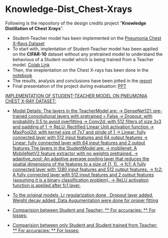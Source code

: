 # Knowledge-Dist_Chest-Xrays
Following is the repository of the design credits project "**Knowledge Distillation of Chest Xrays**".
* Student-Teacher model has been implemented on the [Pneumonia Chest X-Rays Dataset](https://www.kaggle.com/datasets/paultimothymooney/chest-xray-pneumonia)
* To start with, implentation of Student-Teacher model has been applied on the **CIFAR-10** dataset without any pretrained model to understand the behavious of a Student model which is being trained from a Teacher model. [Colab Link](https://github.com/vedasam-ch15/Knowledge-Dist_Chest-Xrays/blob/main/Knowledge_dist_CIFAR10.ipynb)
* Then, the imeplentation on the Chest X-rays has been done in the [notebook](https://github.com/vedasam-ch15/Knowledge-Dist_Chest-Xrays/blob/main/Knowledge_dist_ChestXrays.ipynb)
* The results, analysis and conclusions have been jotted in the [report](https://github.com/vedasam-ch15/Knowledge-Dist_Chest-Xrays/blob/main/DC_Final_Report.pdf)
* Final presentation of the project during evaluation: [PPT](https://github.com/vedasam-ch15/Knowledge-Dist_Chest-Xrays/blob/main/Project%20Summary.pdf)

<u>IMPLEMENTATION OF STUDENT-TEACHER MODEL ON PNEUMONIA CHEST X-RAY DATASET:
* Model Details:
  The layers in the TeacherModel are:
    -> DenseNet121: pre-trained convolutional layers with pretrained = False
    -> Dropout: with probability 0.5 to avoid overfitting
    -> Conv2d: with 512 filters of size 3x3 and padding of 1
    -> ReLU: Rectified Linear Unit activation function
    -> MaxPool2d: with kernel size of 7x7 and stride of 1
    -> Linear: fully connected layer with 512 input features and 64 output features
    -> Linear: fully connected layer with 64 input features and 2 output features
  The layers in the StudentModel are:
    -> mobilenet: A MobileNetV2 feature extractor with no weights pretrained.
    -> adaptive_pool: An adaptive average pooling layer that reduces the spatial dimensions of the features to a size of (1, 1).
    -> fc1: A fully connected layer with 1280 input features and 512 output features.
    -> fc2: A fully connected layer with 512 input features and 2 output features (assuming it is a binary classification problem).
    -> ReLU activation function is applied after fc1 layer.
  
* To the original models, Lr regularization done , Dropout layer added, Weight decay added, Data Augumentation were done for proper fitting
* Comparision between Student and Teacher:
  ** For accuracies:
  ** For losses:
* Comparision between only Student and Student trained from Teacher:
  ** For accuracies:
  ** For losses:
  
 

